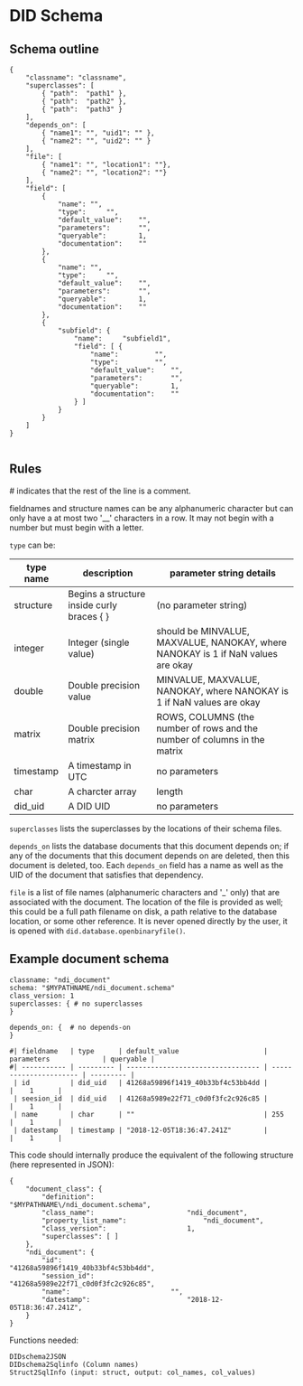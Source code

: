 # DID Schema

## Schema outline

```
{
	"classname": "classname",
	"superclasses": [
		{ "path":  "path1" },
		{ "path":  "path2" },
		{ "path":  "path3" }
	],
	"depends_on": [
		{ "name1": "", "uid1": "" },
		{ "name2": "", "uid2": "" }
	],
	"file": [
		{ "name1": "", "location1": ""},
		{ "name2": "", "location2": ""}
	],
	"field": [
		{
			"name":	"",
			"type":		"",
			"default_value":	"",
			"parameters":		"",
			"queryable":		1,
			"documentation":	""
		},
		{
			"name":	"",
			"type":		"",
			"default_value":	"",
			"parameters":		"",
			"queryable":		1,
			"documentation":	""
		},
		{
			"subfield": {
				"name":		"subfield1",
				"field": [ {
					"name":			"",
					"type":			"",
					"default_value":	"",
					"parameters":		"",
					"queryable":		1,
					"documentation":	""
				} ]
			}
		}
	]
}
	
```

## Rules

\# indicates that the rest of the line is a comment.

fieldnames and structure names can be any alphanumeric character but can only have a at most two '__' characters in a row. It may not begin with a number but must begin with a letter.

`type` can be:

| type name | description | parameter string details |
| --- | --- | --- | 
| structure  | Begins a structure inside curly braces { } | (no parameter string)
| integer | Integer (single value) | should be MINVALUE, MAXVALUE, NANOKAY, where NANOKAY is 1 if NaN values are okay |
| double | Double precision value | MINVALUE, MAXVALUE, NANOKAY, where NANOKAY is 1 if NaN values are okay |
| matrix | Double precision matrix | ROWS, COLUMNS (the number of rows and the number of columns in the matrix |
| timestamp | A timestamp in UTC | no parameters |
| char | A charcter array | length |
| did_uid   | A DID UID | no parameters |

`superclasses` lists the superclasses by the locations of their schema files.

`depends_on` lists the database documents that this document depends on; if any of the documents that this document depends on
are deleted, then this document is deleted, too. Each `depends_on` field has a name as well as the UID of the document that
satisfies that dependency.

`file` is a list of file names (alphanumeric characters and '_' only) that are associated with the document. The location of the
file is provided as well; this could be a full path filename on disk, a path relative to the database location, or some other
reference. It is never opened directly by the user, it is opened with `did.database.openbinaryfile()`.

## Example document schema

```
classname: "ndi_document"
schema: "$MYPATHNAME/ndi_document.schema"
class_version: 1
superclasses: { # no superclasses
}

depends_on: {  # no depends-on
}

#| fieldname   | type      | default_value                     | parameters             | queryable |
#| ----------- | --------- | --------------------------------- | ---------------------- | --------- |
 | id          | did_uid   | 41268a59896f1419_40b33bf4c53bb4dd |                        |    1      |
 | seesion_id  | did_uid   | 41268a5989e22f71_c0d0f3fc2c926c85 |                        |    1      |
 | name        | char      | ""                                | 255                    |    1      | 
 | datestamp   | timestamp | "2018-12-05T18:36:47.241Z"        |                        |    1      |
```

This code should internally produce the equivalent of the following structure (here represented in JSON):

```
{
	"document_class": {
		"definition":						"$MYPATHNAME\/ndi_document.schema",
		"class_name":						"ndi_document",
		"property_list_name":					"ndi_document",
		"class_version":					1,
		"superclasses": [ ]
	},
	"ndi_document": {
		"id":							"41268a59896f1419_40b33bf4c53bb4dd",
		"session_id":						"41268a5989e22f71_c0d0f3fc2c926c85",
		"name":							"",
		"datestamp":						"2018-12-05T18:36:47.241Z",
	}
}

```


Functions needed:

```
DIDschema2JSON
DIDschema2Sqlinfo (Column names)
Struct2SqlInfo (input: struct, output: col_names, col_values)
```


